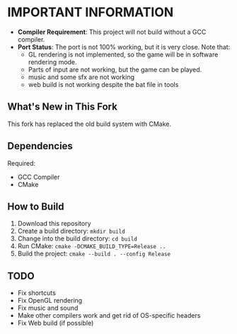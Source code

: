 # IMPORTANT INFORMATION

* **Compiler Requirement**: This project will not build without a GCC compiler.
* **Port Status**: The port is not 100% working, but it is very close. Note that:
	+ GL rendering is not implemented, so the game will be in software rendering mode.
	+ Parts of input are not working, but the game can be played.
    + music and some sfx are not working
	+ web build is not working despite the bat file in tools

## What's New in This Fork
This fork has replaced the old build system with CMake.

## Dependencies
Required: 
* GCC Compiler
* CMake

## How to Build

1. Download this repository
2. Create a build directory: `mkdir build`
3. Change into the build directory: `cd build`
4. Run CMake: `cmake -DCMAKE_BUILD_TYPE=Release ..`
5. Build the project: `cmake --build . --config Release`

## TODO

* Fix shortcuts
* Fix OpenGL rendering
* Fix music and sound
* Make other compilers work and get rid of OS-specific headers
* Fix Web build (if possible)